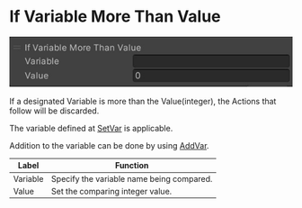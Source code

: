 # If Variable More Than Value

![IfMoreThan](img/IfMoreThan.jpg)

If a designated Variable is more than the Value(integer), the Actions that follow will be discarded.

The variable defined at [SetVar](SetVar.md) is applicable.

Addition to the variable can be done by using [AddVar](AddVar.md).

| Label | Function |
| ---- | ---- |
| Variable | Specify the variable name being compared. |
| Value | Set the comparing integer value. |

